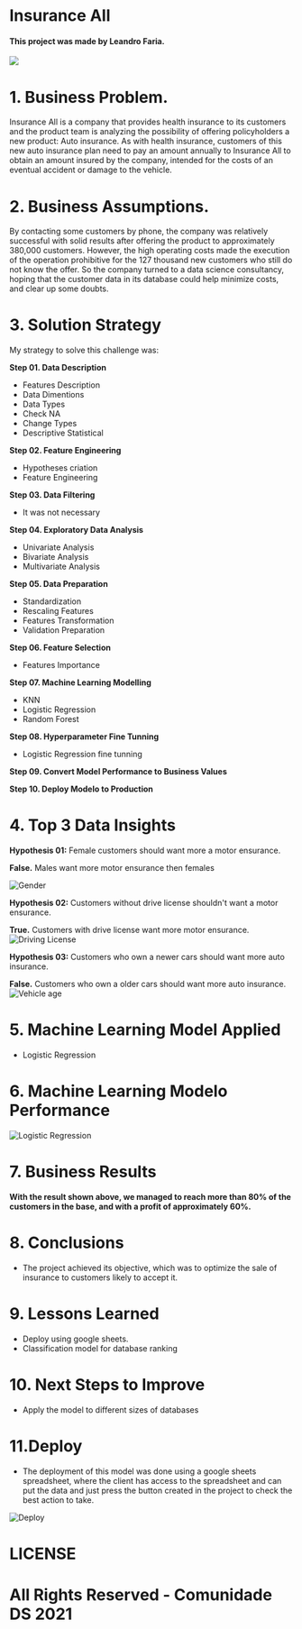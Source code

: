 # Insurance All

#### This project was made by Leandro Faria.

![](https://img.freepik.com/fotos-gratis/jovem-bonito-abracando-um-carro-em-uma-sala-de-exposicoes_1303-20419.jpg?t=st=1646828377~exp=1646828977~hmac=035f6e01e73390ca11f61cdcb845fb311603af16ebb5819df84eb82ec54a58d3&w=1380)

# 1. Business Problem.

Insurance All is a company that provides health insurance to its customers and the product team is analyzing the possibility of offering policyholders a new product: Auto insurance. As with health insurance, customers of this new auto insurance plan need to pay an amount annually to Insurance All to obtain an amount insured by the company, intended for the costs of an eventual accident or damage to the vehicle.

# 2. Business Assumptions.
By contacting some customers by phone, the company was relatively successful with solid results after offering the product to approximately 380,000 customers. However, the high operating costs made the execution of the operation prohibitive for the 127 thousand new customers who still do not know the offer. So the company turned to a data science consultancy, hoping that the customer data in its database could help minimize costs, and clear up some doubts.


# 3. Solution Strategy

My strategy to solve this challenge was:

**Step 01. Data Description**
- Features Description 
- Data Dimentions
- Data Types
- Check NA
- Change Types
- Descriptive Statistical 

**Step 02. Feature Engineering**

- Hypotheses criation
- Feature Engineering 

**Step 03. Data Filtering**
- It was not necessary

**Step 04. Exploratory Data Analysis**
- Univariate Analysis
- Bivariate Analysis
- Multivariate Analysis

**Step 05. Data Preparation**
- Standardization
- Rescaling Features
- Features Transformation
- Validation Preparation

**Step 06. Feature Selection**
- Features Importance

**Step 07. Machine Learning Modelling**
- KNN
- Logistic Regression
- Random Forest

**Step 08. Hyperparameter Fine Tunning**
- Logistic Regression fine tunning

**Step 09. Convert Model Performance to Business Values**

**Step 10. Deploy Modelo to Production**

# 4. Top 3 Data Insights

**Hypothesis 01:** Female customers should want more a motor ensurance. 

**False.** Males want more motor ensurance then females

![Gender](/references/GenderXResponse.png)

**Hypothesis 02:** Customers without drive license shouldn't want a motor ensurance.

**True.** Customers with drive license want more motor ensurance.
![Driving License](/references/Driving_licenseXResponse.png)

**Hypothesis 03:** Customers who own a newer cars should want more auto insurance.

**False.** Customers who own a older cars should want more auto insurance.
![Vehicle age](/references/Vehicle_age_scalerXResponse.png)

# 5. Machine Learning Model Applied
- Logistic Regression

# 6. Machine Learning Modelo Performance
![Logistic Regression](/references/Cumulativ_Gains_Curve.png)

# 7. Business Results
**With the result shown above, we managed to reach more than 80% of the customers in the base, and with a profit of approximately 60%.**

# 8. Conclusions
- The project achieved its objective, which was to optimize the sale of insurance to customers likely to accept it.

# 9. Lessons Learned
- Deploy using google sheets.
- Classification model for database ranking

# 10. Next Steps to Improve
- Apply the model to different sizes of databases

# 11.Deploy
- The deployment of this model was done using a google sheets spreadsheet, where the client has access to the spreadsheet and can put the data and just press the button created in the project to check the best action to take.

![Deploy](/references/deploy.gif)

# LICENSE

# All Rights Reserved - Comunidade DS 2021

